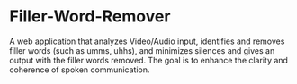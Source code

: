 # Filler-Word-Remover
A web application that analyzes Video/Audio input, identifies and removes filler words (such as umms, uhhs), and minimizes silences and gives an output with the filler words removed. The goal is to enhance the clarity and coherence of spoken communication.
